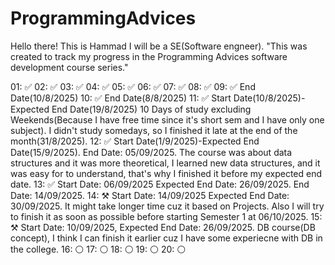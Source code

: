 # ProgrammingAdvices

Hello there!
This is Hammad
I will be a SE(Software engneer).
"This was created to track my progress in the Programming Advices software development course series."

01: ✅
02: ✅
03: ✅
04: ✅
05: ✅
06: ✅
07: ✅
08: ✅ 
09: ✅ End Date(10/8/2025)
10: ✅ End Date(8/8/2025)
11: ✅ Start Date(10/8/2025)-Expected End Date(19/8/2025) 10 Days of study excluding Weekends(Because I have free time since it's short sem and I have only one subject).
        I didn't study somedays, so I finished it late at the end of the month(31/8/2025).
12: ✅ Start Date(1/9/2025)-Expected End Date(15/9/2025). End Date: 05/09/2025. The course was about data structures and it was more theoretical, I learned new data structures, and it was easy for to understand, that's why I finished it before my expected end date.
13: ✅ Start Date: 06/09/2025 Expected End Date: 26/09/2025. End Date: 14/09/2025.
14: ⚒️ Start Date: 14/09/2025 Expected End Date: 30/09/2025. It might take longer time cuz it based on Projects. Also I will try to finish it as soon as possible before starting Semester 1 at 06/10/2025.
15: ⚒️ Start Date: 10/09/2025, Expected End Date: 26/09/2025. DB course(DB concept), I think I can finish it earlier cuz I have some experiecne with DB in the college.
16: ⚪
17: ⚪
18: ⚪
19: ⚪
20: ⚪
